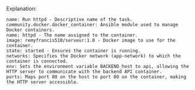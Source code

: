 Explanation:

    name: Run httpd - Descriptive name of the task.
    community.docker.docker_container: Ansible module used to manage Docker containers.
    name: httpd - The name assigned to the container.
    image: remyfrancis510/serveur:1.0 - Docker image to use for the container.
    state: started - Ensures the container is running.
    networks: Specifies the Docker network (app-network) to which the container is connected.
    env: Sets the environment variable BACKEND_host to api, allowing the HTTP server to communicate with the backend API container.
    ports: Maps port 80 on the host to port 80 on the container, making the HTTP server accessible.
